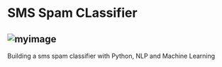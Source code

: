 # **SMS Spam CLassifier**
## ![myimage](https://consumerinfo.my/wp-content/uploads/2019/10/WAYS-TO-STOP-SMS-SPAM-ON-iPhone-Android-HERES-HOW-1.jpg)
Building a sms spam classifier with Python, NLP and Machine Learning 
